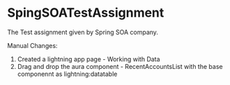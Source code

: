 # SpingSOATestAssignment
The Test assignment given by Spring SOA company.


Manual Changes: 
1. Created a lightning app page - Working with Data
2. Drag and drop the aura component - RecentAccountsList with the base componennt as lightning:datatable
   
